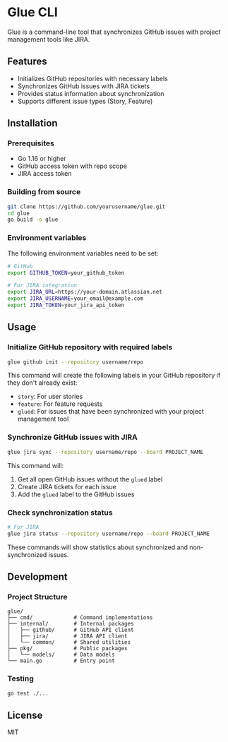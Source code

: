 # Glue CLI

Glue is a command-line tool that synchronizes GitHub issues with project management tools like JIRA.

## Features

- Initializes GitHub repositories with necessary labels
- Synchronizes GitHub issues with JIRA tickets
- Provides status information about synchronization
- Supports different issue types (Story, Feature)

## Installation

### Prerequisites

- Go 1.16 or higher
- GitHub access token with repo scope
- JIRA access token

### Building from source

```bash
git clone https://github.com/yourusername/glue.git
cd glue
go build -o glue
```

### Environment variables

The following environment variables need to be set:

```bash
# GitHub
export GITHUB_TOKEN=your_github_token

# For JIRA integration
export JIRA_URL=https://your-domain.atlassian.net
export JIRA_USERNAME=your_email@example.com
export JIRA_TOKEN=your_jira_api_token
```

## Usage

### Initialize GitHub repository with required labels

```bash
glue github init --repository username/repo
```

This command will create the following labels in your GitHub repository if they don't already exist:
- `story`: For user stories
- `feature`: For feature requests
- `glued`: For issues that have been synchronized with your project management tool

### Synchronize GitHub issues with JIRA

```bash
glue jira sync --repository username/repo --board PROJECT_NAME
```

This command will:
1. Get all open GitHub issues without the `glued` label
2. Create JIRA tickets for each issue
3. Add the `glued` label to the GitHub issues

### Check synchronization status

```bash
# For JIRA
glue jira status --repository username/repo --board PROJECT_NAME
```

These commands will show statistics about synchronized and non-synchronized issues.

## Development

### Project Structure

```
glue/
├── cmd/             # Command implementations
├── internal/        # Internal packages
│   ├── github/      # GitHub API client
│   ├── jira/        # JIRA API client
│   └── common/      # Shared utilities
├── pkg/             # Public packages
│   └── models/      # Data models
└── main.go          # Entry point
```

### Testing

```bash
go test ./...
```

## License

MIT